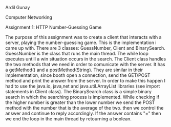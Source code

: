 Ardil Gunay

Computer Networking

Assignment 1: HTTP Number-Guessing Game

The purpose of this assignment was to create a client that interacts with a server, playing the number-guessing game.
This is the implementation i came up with. There are 3 classes:
GuessNumber, Client and BinarySearch.
GuessNumber is the class that runs the main thread. The while loop executes untill a win situation occurs in the search.
The Client class handles the two methods that we need in order to comunicate with the server. It has a getMethod() and a postMethod(String).
They are similar in their implementation, since booth open a connection, send the GET/POST method and print the answer from the server. 
In order to make this happen I had to use the java.io, java,net and java.util.ArrayList libraries (see import statements in Client class).
The BinarySearch class is a simple binary search in which the searching process is implemented. While checking if the higher number is greater than the lower number we send the POST method with the number that is the average of the two. then we control the answer and continue to reply accordingly. If the answer contains "=" then we end the loop in the main thread by retourning a boolean.
